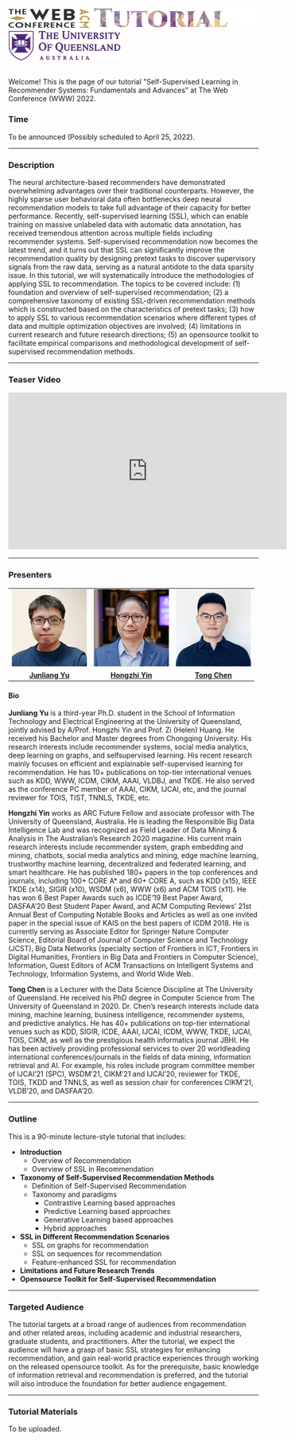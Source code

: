 ![logo_tutorial](https://raw.githubusercontent.com/ssl-recsys/ssl-recsys.github.io/main/logo_tutorial.png)
![uq_logo](https://raw.githubusercontent.com/ssl-recsys/ssl-recsys.github.io/main/uq_logo.png)

<br>
Welcome! This is the page of our tutorial "Self-Supervised Learning in Recommender Systems: Fundamentals and Advances" at The Web Conference (WWW) 2022.

### Time
To be announced (Possibly scheduled to April 25, 2022).
<hr>

### Description

The neural architecture-based recommenders have demonstrated overwhelming advantages over their traditional counterparts. However, the highly sparse user behavioral data often bottlenecks deep neural recommendation models to take full advantage of their capacity for better performance. Recently, self-supervised learning (SSL), which can enable training on massive unlabeled data with automatic data annotation, has received tremendous attention across multiple fields including recommender systems. Self-supervised recommendation now becomes the latest trend, and it turns out that SSL can significantly improve the recommendation quality by designing pretext tasks to discover supervisory signals from the raw data, serving as a natural antidote to the data sparsity issue. In this tutorial, we will systematically introduce the methodologies of applying SSL to recommendation. The topics to be covered include: (1) foundation and overview of self-supervised recommendation; (2) a comprehensive taxonomy of existing SSL-driven recommendation methods which is constructed based on the characteristics of pretext tasks; (3) how to apply SSL to various recommendation scenarios where different types of data and multiple optimization objectives are involved; (4) limitations in current research and future research directions; (5) an opensource toolkit to facilitate empirical comparisons and methodological development of self-supervised recommendation methods.

<hr>

### Teaser Video

<iframe width="560" height="315" src="https://www.youtube.com/embed/JW7Ry4h8t4w" title="YouTube video player" frameborder="0" allow="accelerometer; autoplay; clipboard-write; encrypted-media; gyroscope; picture-in-picture" allowfullscreen></iframe>
<hr>

### Presenters
<table style="border: none;">
<tr style="border: none;">
<td align="center">
<img class="circlepic" src="https://raw.githubusercontent.com/ssl-recsys/ssl-recsys.github.io/main/junliang.jpg" />
</td>
<td align="center">
<img class="circlepic" src="https://raw.githubusercontent.com/ssl-recsys/ssl-recsys.github.io/main/hongzhi.jpg" />
</td>
<td align="center">
<img class="circlepic" src="https://raw.githubusercontent.com/ssl-recsys/ssl-recsys.github.io/main/tongchen.jpg" />
</td>
</tr>
<tr  style="border: none;">
<td align="center">
<b><a href="https://scholar.google.com/citations?hl=EN&user=JGuWOUIAAAAJ">Junliang Yu</a></b>
</td>
<td align="center">
<b><a href="https://sites.google.com/view/hongzhi-yin/home">Hongzhi Yin</a></b>
</td>
<td align="center">
<b><a href="https://itee.uq.edu.au/profile/1253/rocky-chen">Tong Chen</a></b>
</td>
</tr>
</table>


#### Bio

<b>Junliang Yu</b>  is a third-year Ph.D. student in the School of Information Technology and Electrical Engineering at the University of Queensland, jointly advised by A/Prof. Hongzhi Yin and Prof. Zi (Helen) Huang. He received his Bachelor and Master degrees from Chongqing University. His research interests include recommender systems, social media analytics, deep learning on graphs, and selfsupervised learning. His recent research mainly focuses on efficient and explainable self-supervised learning for recommendation. He has 10+ publications on top-tier international venues such as KDD, WWW, ICDM, CIKM, AAAI, VLDBJ, and TKDE. He also served as the conference PC member of AAAI, CIKM, IJCAI, etc, and the journal reviewer for TOIS, TIST, TNNLS, TKDE, etc. 

<b>Hongzhi Yin</b> works as ARC Future Fellow and associate professor with The University of Queensland, Australia. He is leading the Responsible Big Data Intelligence Lab and was recognized as Field Leader of Data Mining & Analysis in The Australian’s Research 2020 magazine. His current main research interests include recommender system, graph embedding and mining, chatbots, social media analytics and mining, edge machine learning, trustworthy machine learning, decentralized and federated learning, and smart healthcare. He has published 180+ papers in the top conferences and journals, including 100+ CORE A* and 60+ CORE A, such as KDD (x15), IEEE TKDE (x14), SIGIR (x10), WSDM (x6), WWW (x6) and ACM TOIS (x11). He has won 6 Best Paper Awards such as ICDE’19 Best Paper Award, DASFAA’20 Best Student Paper Award, and ACM Computing Reviews’ 21st Annual Best of Computing Notable Books and Articles as well as one invited paper in the special issue of KAIS on the best papers of ICDM 2018. He is currently serving as Associate Editor for Springer Nature Computer Science, Editorial Board of Journal of Computer Science and Technology (JCST), Big Data Networks (specialty section of Frontiers in ICT, Frontiers in Digital Humanities, Frontiers in Big Data and Frontiers in Computer Science), Information, Guest Editors of ACM Transactions on Intelligent Systems and Technology, Information Systems, and World Wide Web. 

<b>Tong Chen</b> is a Lecturer with the Data Science Discipline at The University of Queensland. He received his PhD degree in Computer Science from The University of Queensland in 2020. Dr. Chen’s research interests include data mining, machine learning, business intelligence, recommender systems, and predictive analytics. He has 40+ publications on top-tier international venues such as KDD, SIGIR, ICDE, AAAI, IJCAI, ICDM, WWW, TKDE, IJCAI, TOIS, CIKM, as well as the prestigious health informatics journal JBHI. He has been actively providing professional services to over 20 worldleading international conferences/journals in the fields of data mining, information retrieval and AI. For example, his roles include program committee member of IJCAI’21 (SPC), WSDM’21, CIKM’21 and IJCAI’20, reviewer for TKDE, TOIS, TKDD and TNNLS, as well as session chair for conferences CIKM’21, VLDB’20, and DASFAA’20.

<hr>

### Outline

This is a 90-minute lecture-style tutorial that includes:
- <b>Introduction</b>
  - Overview of Recommendation
  - Overview of SSL in Recommendation   
- <b>Taxonomy of Self-Supervised Recommendation Methods</b>
  - Definition of Self-Supervised Recommendation
  - Taxonomy and paradigms
    - Contrastive Learning based approaches
    - Predictive Learning based approaches
    - Generative Learning based approaches
    - Hybrid approaches
- <b>SSL in Different Recommendation Scenarios</b>
  - SSL on graphs for recommendation
  - SSL on sequences for recommendation
  - Feature-enhanced SSL for recommendation
- <b>Limitations and Future Research Trends</b>
- <b>Opensource Toolkit for Self-Supervised Recommendation</b>

<hr>

### Targeted Audience

 The tutorial targets at a broad range of audiences from recommendation and other related areas, including academic and industrial researchers, graduate students, and practitioners. After the tutorial, we expect the audience will have a grasp of basic SSL strategies for enhancing recommendation, and gain real-world practice experiences through working on the released opensource toolkit. As for the prerequisite, basic knowledge of information retrieval and recommendation is preferred, and the tutorial will also introduce the foundation for better audience engagement.

<hr>

### Tutorial Materials

To be uploaded.

